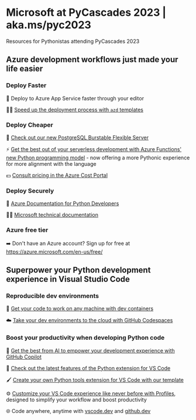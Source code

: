 # Microsoft at PyCascades 2023 | aka.ms/pyc2023
Resources for Pythonistas attending PyCascades 2023

## Azure development workflows just made your life easier

### Deploy Faster 
🚀 Deploy to Azure App Service faster through your editor

🏃‍♀️ [Speed up the deployment process with `azd` templates](https://azure.github.io/awesome-azd/) 

### Deploy Cheaper

🐘 [Check out our new PostgreSQL Burstable Flexible Server](https://learn.microsoft.com/en-us/azure/postgresql/flexible-server/overview)

⚡ [Get the best out of your serverless development with Azure Functions' new Python programming model](https://learn.microsoft.com/en-us/azure/azure-functions/functions-bindings-triggers-python) - now offering a more Pythonic experience for more alignment with the language

💵 [Consult pricing in the Azure Cost Portal](https://azure.microsoft.com/pricing/calculator/)

### Deploy Securely
📑 [Azure Documentation for Python Developers](https://azure.microsoft.com/en-us/resources/developers/python/)

👩‍💻 [Microsoft technical documentation](https://learn.microsoft.com/en-us/training/?ocid=aid3048883_UsefulResources_ThankYou_DevComm&eventId=PyCascades2023_9FVmV5LMGBd5) 

###  Azure free tier 
➡️ Don't have an Azure account? Sign up for free at https://azure.microsoft.com/en-us/free/


## Superpower your Python development experience in Visual Studio Code

### Reproducible dev environments

📂 [Get your code to work on any machine with dev containers](https://code.visualstudio.com/docs/devcontainers/containers)

☁️ [Take your dev environments to the cloud with GitHub Codespaces](https://code.visualstudio.com/docs/remote/codespaces)

### Boost your productivity when developing Python code 
🧠 [Get the best from AI to empower your development experience with GitHub Copilot](https://code.visualstudio.com/docs/editor/artificial-intelligence)

🐍 [Check out the latest features of the Python extension for VS Code](https://devblogs.microsoft.com/python/)

🖌️ [Create your own Python tools extension for VS Code with our template](https://github.com/microsoft/vscode-python-tools-extension-template)

⚙️ [Customize your VS Code experience like never before with Profiles](https://code.visualstudio.com/docs/editor/profiles), designed to simplify your workflow and boost productivity

🌐 Code anywhere, anytime with [vscode.dev](https://vscode.dev/) and [github.dev](https://github.dev/)  




